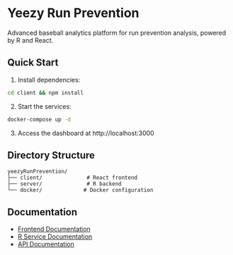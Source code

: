 # Yeezy Run Prevention

Advanced baseball analytics platform for run prevention analysis, powered by R and React.

## Quick Start

1. Install dependencies:
```bash
cd client && npm install
```

2. Start the services:
```bash
docker-compose up -d
```

3. Access the dashboard at http://localhost:3000

## Directory Structure

```
yeezyRunPrevention/
├── client/              # React frontend
├── server/              # R backend
└── docker/             # Docker configuration
```

## Documentation

- [Frontend Documentation](./client/README.md)
- [R Service Documentation](./server/README.md)
- [API Documentation](./server/src/api/README.md)

